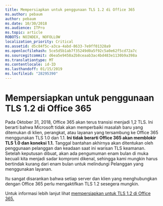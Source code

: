 ```yaml
---
title: Mempersiapkan untuk penggunaan TLS 1.2 di Office 365
ms.author: pebaum
author: pebaum
ms.date: 10/30/2018
ms.audience: ITPro
ms.topic: article
ROBOTS: NOINDEX, NOFOLLOW
localization_priority: Critical
ms.assetid: d5c84f5c-a3ca-4abd-8633-7e9ff01328a9
ms.openlocfilehash: 5ce5d5b1ab7f35249d0a5f92c5a0e62f5cd72a7c
ms.sourcegitcommit: d6ea5e9458a2b8ceaab3ac4bd483e1130b9a398a
ms.translationtype: MT
ms.contentlocale: id-ID
ms.lasthandoff: 01/15/2019
ms.locfileid: "28295390"
---
```

# <a name="prepare-for-use-of-tls-12-in-office-365"></a>Mempersiapkan untuk penggunaan TLS 1.2 di Office 365

Pada Oktober 31, 2018, Office 365 akan terus transisi menjadi 1,2 TLS. Ini berarti bahwa Microsoft tidak akan memperbaiki masalah baru yang ditemukan di klien, perangkat, atau layanan yang tersambung ke Office 365 menggunakan TLS 1.0 dan 1.1. **Ini tidak berarti Office 365 akan memblokir TLS 1.0 dan koneksi 1.1.** Tanggal bantahan akhirnya akan ditentukan oleh penggunaan pelanggan dan keadaan saat ini warisan TLS keamanan. Setelah keputusan dibuat, akan ada pengumuman enam bulan di muka kecuali kita menjadi sadar kompromi dikenal, sehingga kami mungkin harus bertindak kurang dari enam bulan untuk melindungi Pelanggan yang menggunakan layanan. 
  
Itu sangat disarankan bahwa setiap server dan klien yang menghubungkan dengan Office 365 perlu mengaktifkan TLS 1.2 sesegera mungkin.
  
Untuk informasi lebih lanjut lihat [mempersiapkan untuk TLS 1.2 di Office 365.](https://support.microsoft.com/help/4057306/preparing-for-tls-1-2-in-office-365)
  

